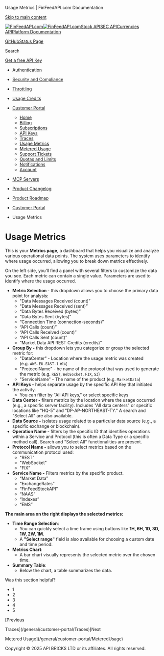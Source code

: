Usage Metrics | FinFeedAPI.com Documentation




[Skip to main content](#__docusaurus_skipToContent_fallback)

[![FinFeedAPI.com](https://cdn.sanity.io/images/xpx4czto/production/875913d8710b3054c19fad19673dc5592614265e-773x184.svg)![FinFeedAPI.com](https://cdn.sanity.io/images/xpx4czto/production/875913d8710b3054c19fad19673dc5592614265e-773x184.svg)](https://www.finfeedapi.com)[Stock API](/stock-api/)[SEC API](/sec-api/)[Currencies API](/currencies-api/)[Platform Documentation](/general/authentication)

[GitHub](https://github.com/api-bricks/api-bricks-sdk)[Status Page](https://status.finfeedapi.com)

Search

[Get a free API Key](https://console.finfeedapi.com/?link=/apikeys/create)

* [Authentication](/general/authentication)
* [Security and Compliance](/general/security)
* [Throttling](/general/throttling)
* [Usage Credits](/general/usage-credits)
* [Customer Portal](/general/customer-portal/)

  + [Home](/general/customer-portal/home)
  + [Billing](/general/customer-portal/billing)
  + [Subscriptions](/general/customer-portal/subscriptions)
  + [API Keys](/general/customer-portal/APIKeys)
  + [Traces](/general/customer-portal/Traces)
  + [Usage Metrics](/general/customer-portal/UsageMetrics)
  + [Metered Usage](/general/customer-portal/MeteredUsage)
  + [Support Tickets](/general/customer-portal/SupportTickets)
  + [Quotas and Limits](/general/customer-portal/QuotasLimits)
  + [Notifications](/general/customer-portal/Notifications)
  + [Account](/general/customer-portal/Account)
* [MCP Servers](/general/mcp-servers)
* [Product Changelog](/general/changelog/)
* [Product Roadmap](/general/roadmap)

* [Customer Portal](/general/customer-portal/)
* Usage Metrics

Usage Metrics
=============

This is your **Metrics page**, a dashboard that helps you visualize and analyze various operational data points. The system uses parameters to identify where usage occurred, allowing you to break down metrics effectively.

On the left side, you'll find a panel with several filters to customize the data you see. Each metric can contain a single value. Parameters are used to identify where the usage occurred.

* **Metric Selection -** this dropdown allows you to choose the primary data point for analysis:
  + "Data Messages Received (count)”
  + "Data Messages Received (sent)”
  + “Data Bytes Received (bytes)”
  + “Data Bytes Sent (bytes)”
  + “Connection Time (connection-seconds)”
  + “API Calls (count)”
  + “API Calls Received (count)”
  + “API Calls Sent (count)”
  + “Market Data API REST Credits (credits)”
* **Group By -** this dropdown lets you categorize or group the selected metric for:
  + "DataCenter" - Location where the usage metric was created (e.g. `AWS-EU-EAST-1` etc)
  + "ProtocolName" - he name of the protocol that was used to generate the metric (e.g. `REST`, `WebSocket`, `FIX`, `S3`)
  + "ServiceName" - The name of the product (e.g. `MarketData`)
* **API Keys -** helps separate usage by the specific API Key that initiated the activity.
  + You can filter by "All API keys," or select specific keys
* **Data Center -** filters metrics by the location where the usage occurred (e.g., a specific server facility). Includes "All data centers" or specific locations like "HQ-5" and "DP-AP-NORTHEAST-TY." A search and "Select All" are also available.
* **Data Source -** isolates usage related to a particular data source (e.g., a specific exchange or blockchain).
* **Operation Name -** filters by the specific ID that identifies operations within a Service and Protocol (this is often a Data Type or a specific method call). Search and "Select All" functionalities are present.
* **Protocol Name -** allows you to select metrics based on the communication protocol used:
  + "REST"
  + "WebSocket"
  + "FIX”
* **Service Name -** Filters metrics by the specific product.
  + “Market Data”
  + “ExchangeRates”
  + “FinFeedStockAPI”
  + “NAAS”
  + “Indexes”
  + “EMS”

**The main area on the right displays the selected metrics:**

* **Time Range Selection**:
  + You can quickly select a time frame using buttons like **1H, 6H, 1D, 3D, 1W, 2W, 1M**.
  + A **"Select range"** field is also available for choosing a custom date and time period.
* **Metrics Chart**:
  + A bar chart visually represents the selected metric over the chosen time.
* **Summary Table**:
  + Below the chart, a table summarizes the data.

Was this section helpful?

* 1
* 2
* 3
* 4
* 5

[Previous

Traces](/general/customer-portal/Traces)[Next

Metered Usage](/general/customer-portal/MeteredUsage)

Copyright © 2025 API BRICKS LTD or its affiliates. All rights reserved.
